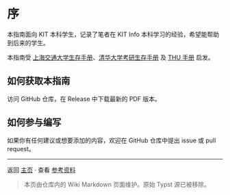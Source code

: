 # 序

本指南面向 KIT 本科学生，记录了笔者在 KIT Info 本科学习的经验，希望能帮助到后来的学生。

本指南受 [上海交通大学生存手册](https://survivesjtu.gitbook.io/survivesjtumanual)、[清华大学考研生存手册](https://m.kaoyan.com/yanzhao/tsinghua/jingyan/06/222057/) 及 [THU 手册](https://yourschool.cc/thubook/) 启发。

## 如何获取本指南

访问 GitHub 仓库，在 Release 中下载最新的 PDF 版本。

## 如何参与编写

如果你有任何建议或想要添加的内容，欢迎在 GitHub 仓库中提出 issue 或 pull request。

---

返回 [主页](README.md) · 查看 [参考资料](References.md)

> 本页由仓库内的 Wiki Markdown 页面维护。原始 Typst 源已被移除。

